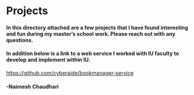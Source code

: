 # Projects


#### In this directory attached are a few projects that I have found interesting and fun during my master’s school work. Please reach out with any questions.

#### In addition below is a link to a web service I worked with IU faculty to develop and implement within IU. 
https://github.com/cyberaide/bookmanager-service

#### -Naimesh Chaudhari





